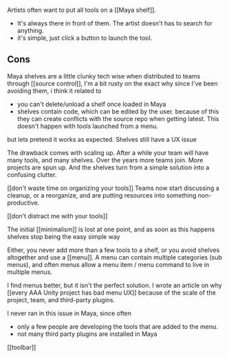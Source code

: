 Artists often want to put all tools on a [[Maya shelf]].
- It's always there in front of them. The artist doesn't has to search for anything.
- it's simple, just click a button to launch the tool.

## Cons
Maya shelves are a little clunky tech wise when distributed to teams through [[source control]], 
I'm a bit rusty on the exact why since I've been avoiding them, i think it related to
- you can't delete/unload a shelf once loaded in Maya
- shelves contain code, which can be edited by the user.
  because of this they can create conflicts with the source repo when getting latest.
  This doesn't happen with tools launched from a menu.

but lets pretend it works as expected. Shelves still have a UX issue

The drawback comes with scaling up.
After a while your team will have many tools, and many shelves.
Over the years more teams join. More projects are spun up. And the shelves turn from a simple solution into a confusing clutter.

[[don't waste time on organizing your tools]]
Teams now start discussing a cleanup, or a reorganize, and are putting resources into something non-productive.

[[don't distract me with your tools]]

The initial [[minimalism]] is lost at one point, and as soon as this happens shelves stop being the easy simple way

Either, you never add more than a few tools to a shelf, 
or you avoid shelves altogether and use a [[menu]].
A menu can contain multiple categories (sub menus), and often menus allow a menu item / menu command to live in multiple menus.

I find menus better, but it isn't the perfect solution.
I wrote an article on why [[every AAA Unity project has bad menu UX]] because of the scale of the project, team, and third-party plugins.

I never ran in this issue in Maya, since often
- only a few people are developing the tools that are added to the menu. 
- not many third party plugins are installed in Maya 

[[toolbar]]